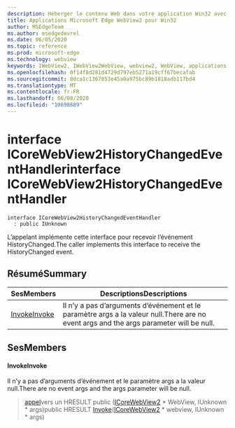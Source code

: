 ```yaml
---
description: Héberger le contenu Web dans votre application Win32 avec le contrôle Microsoft Edge WebView2
title: Applications Microsoft Edge WebView2 pour Win32
author: MSEdgeTeam
ms.author: msedgedevrel
ms.date: 06/05/2020
ms.topic: reference
ms.prod: microsoft-edge
ms.technology: webview
keywords: IWebView2, IWebView2WebView, webview2, WebView, applications Win32, Win32, Edge, ICoreWebView2, ICoreWebView2Controller, contrôle de navigateur, html Edge
ms.openlocfilehash: 0f14f8d281d4729d797eb5271a19cff67becafab
ms.sourcegitcommit: 8dca1c1367853e45a0a975bc89b1818adb117bd4
ms.translationtype: MT
ms.contentlocale: fr-FR
ms.lasthandoff: 06/08/2020
ms.locfileid: "10698689"
---
```

# <span data-ttu-id="9e11b-104">interface ICoreWebView2HistoryChangedEventHandler</span><span class="sxs-lookup"><span data-stu-id="9e11b-104">interface ICoreWebView2HistoryChangedEventHandler</span></span> 

```
interface ICoreWebView2HistoryChangedEventHandler
  : public IUnknown
```

<span data-ttu-id="9e11b-105">L’appelant implémente cette interface pour recevoir l’événement HistoryChanged.</span><span class="sxs-lookup"><span data-stu-id="9e11b-105">The caller implements this interface to receive the HistoryChanged event.</span></span>

## <span data-ttu-id="9e11b-106">Résumé</span><span class="sxs-lookup"><span data-stu-id="9e11b-106">Summary</span></span>

 <span data-ttu-id="9e11b-107">Ses</span><span class="sxs-lookup"><span data-stu-id="9e11b-107">Members</span></span>                        | <span data-ttu-id="9e11b-108">Descriptions</span><span class="sxs-lookup"><span data-stu-id="9e11b-108">Descriptions</span></span>
--------------------------------|---------------------------------------------
[<span data-ttu-id="9e11b-109">Invoke</span><span class="sxs-lookup"><span data-stu-id="9e11b-109">Invoke</span></span>](#invoke) | <span data-ttu-id="9e11b-110">Il n’y a pas d’arguments d’événement et le paramètre args a la valeur null.</span><span class="sxs-lookup"><span data-stu-id="9e11b-110">There are no event args and the args parameter will be null.</span></span>

## <span data-ttu-id="9e11b-111">Ses</span><span class="sxs-lookup"><span data-stu-id="9e11b-111">Members</span></span>

#### <span data-ttu-id="9e11b-112">Invoke</span><span class="sxs-lookup"><span data-stu-id="9e11b-112">Invoke</span></span> 

<span data-ttu-id="9e11b-113">Il n’y a pas d’arguments d’événement et le paramètre args a la valeur null.</span><span class="sxs-lookup"><span data-stu-id="9e11b-113">There are no event args and the args parameter will be null.</span></span>

> <span data-ttu-id="9e11b-114">[appel](#invoke)vers un HRESULT public ([ICoreWebView2](icorewebview2.md) \* WebView, IUnknown \* args)</span><span class="sxs-lookup"><span data-stu-id="9e11b-114">public HRESULT [Invoke](#invoke)([ICoreWebView2](icorewebview2.md) \* webview, IUnknown \* args)</span></span>

